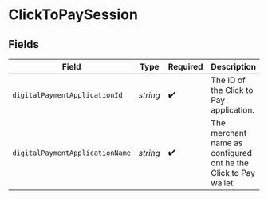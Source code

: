 # ClickToPaySession


## Fields

| Field                                                           | Type                                                            | Required                                                        | Description                                                     | Example                                                         |
| --------------------------------------------------------------- | --------------------------------------------------------------- | --------------------------------------------------------------- | --------------------------------------------------------------- | --------------------------------------------------------------- |
| `digitalPaymentApplicationId`                                   | *string*                                                        | :heavy_check_mark:                                              | The ID of the Click to Pay application.                         | a0c3ef2e-9cdb-4cbf-aaff-5baac2928e1b                            |
| `digitalPaymentApplicationName`                                 | *string*                                                        | :heavy_check_mark:                                              | The merchant name as configured ont he the Click to Pay wallet. | ACME                                                            |